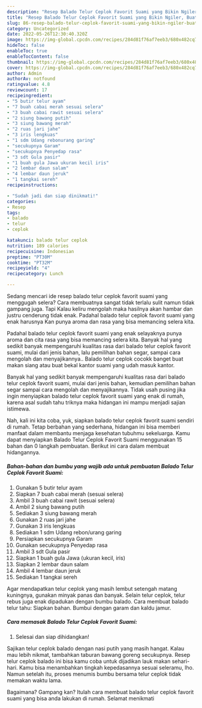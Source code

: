 ```yaml
---
description: "Resep Balado Telur Ceplok Favorit Suami yang Bikin Ngiler, Buat Buka Puasa Menggugah Selera"
title: "Resep Balado Telur Ceplok Favorit Suami yang Bikin Ngiler, Buat Buka Puasa Menggugah Selera"
slug: 86-resep-balado-telur-ceplok-favorit-suami-yang-bikin-ngiler-buat-buka-puasa-menggugah-selera
category: Uncategorized
date: 2022-05-26T12:30:40.320Z
image: https://img-global.cpcdn.com/recipes/284d81f76af7eeb3/680x482cq70/balado-telur-ceplok-favorit-suami-foto-resep-utama.jpg
hideToc: false
enableToc: true
enableTocContent: false
thumbnail: https://img-global.cpcdn.com/recipes/284d81f76af7eeb3/680x482cq70/balado-telur-ceplok-favorit-suami-foto-resep-utama.jpg
cover: https://img-global.cpcdn.com/recipes/284d81f76af7eeb3/680x482cq70/balado-telur-ceplok-favorit-suami-foto-resep-utama.jpg
author: Admin
authorAv: notfound
ratingvalue: 4.8
reviewcount: 17
recipeingredient:
- "5 butir telur ayam"
- "7 buah cabai merah sesuai selera"
- "3 buah cabai rawit sesuai selera"
- "2 siung bawang putih"
- "3 siung bawang merah"
- "2 ruas jari jahe"
- "3 iris lengkuas"
- "1 sdm Udang rebonurang garing"
- "secukupnya Garam"
- "secukupnya Penyedap rasa"
- "3 sdt Gula pasir"
- "1 buah gula Jawa ukuran kecil iris"
- "2 lembar daun salam"
- "4 lembar daun jeruk"
- "1 tangkai sereh"
recipeinstructions:

- "Sudah jadi dan siap dinikmati!"
categories:
- Resep
tags:
- balado
- telur
- ceplok

katakunci: balado telur ceplok 
nutrition: 189 calories
recipecuisine: Indonesian
preptime: "PT30M"
cooktime: "PT32M"
recipeyield: "4"
recipecategory: Lunch

---
```



Sedang mencari ide resep balado telur ceplok favorit suami yang menggugah selera? Cara membuatnya sangat tidak terlalu sulit namun tidak gampang juga. Tapi Kalau keliru mengolah maka hasilnya akan hambar dan justru cenderung tidak enak. Padahal balado telur ceplok favorit suami yang enak harusnya Kan punya aroma dan rasa yang bisa memancing selera kita.


Padahal balado telur ceplok favorit suami yang enak selayaknya punya aroma dan cita rasa yang bisa memancing selera kita. Banyak hal yang sedikit banyak mempengaruhi kualitas rasa dari balado telur ceplok favorit suami, mulai dari jenis bahan, lalu pemilihan bahan segar, sampai cara mengolah dan menyajikannya.. Balado telur ceplok cocokk banget buat makan siang atau buat bekal kantor suami yang udah masuk kantor.

Banyak hal yang sedikit banyak mempengaruhi kualitas rasa dari balado telur ceplok favorit suami, mulai dari jenis bahan, kemudian pemilihan bahan segar sampai cara mengolah dan menyajikannya. Tidak usah pusing jika ingin menyiapkan balado telur ceplok favorit suami yang enak di rumah, karena asal sudah tahu triknya maka hidangan ini mampu menjadi sajian istimewa.


Nah, kali ini kita coba, yuk, siapkan balado telur ceplok favorit suami sendiri di rumah. Tetap berbahan yang sederhana, hidangan ini bisa memberi manfaat dalam membantu menjaga kesehatan tubuhmu sekeluarga. Kamu dapat menyiapkan Balado Telur Ceplok Favorit Suami menggunakan 15 bahan dan 0 langkah pembuatan. Berikut ini cara dalam membuat hidangannya.

<!--inarticleads1-->

##### Bahan-bahan dan bumbu yang wajib ada untuk pembuatan Balado Telur Ceplok Favorit Suami:

1. Gunakan 5 butir telur ayam
1. Siapkan 7 buah cabai merah (sesuai selera)
1. Ambil 3 buah cabai rawit (sesuai selera)
1. Ambil 2 siung bawang putih
1. Sediakan 3 siung bawang merah
1. Gunakan 2 ruas jari jahe
1. Gunakan 3 iris lengkuas
1. Sediakan 1 sdm Udang rebon/urang garing
1. Persiapkan secukupnya Garam
1. Gunakan secukupnya Penyedap rasa
1. Ambil 3 sdt Gula pasir
1. Siapkan 1 buah gula Jawa (ukuran kecil, iris)
1. Siapkan 2 lembar daun salam
1. Ambil 4 lembar daun jeruk
1. Sediakan 1 tangkai sereh


Agar mendapatkan telur ceplok yang masih lembut setengah matang kuningnya, gunakan minyak panas dan banyak. Selain telur ceplok, telur rebus juga enak dipadukan dengan bumbu balado. Cara membuat balado telur tahu: Siapkan bahan. Bumbui dengan garam dan kaldu jamur. 

<!--inarticleads2-->

##### Cara memasak Balado Telur Ceplok Favorit Suami:


1. Selesai dan siap dihidangkan!

Sajikan telur ceplok balado dengan nasi putih yang masih hangat. Kalau mau lebih nikmat, tambahkan taburan bawang goreng secukupnya. Resep telur ceplok balado ini bisa kamu coba untuk dijadikan lauk makan sehari-hari. Kamu bisa menambahkan tingkah kepedasannya sesuai seleramu, lho. Namun setelah itu, proses menumis bumbu bersama telur ceplok tidak memakan waktu lama. 

Bagaimana? Gampang kan? Itulah cara membuat balado telur ceplok favorit suami yang bisa anda lakukan di rumah. Selamat menikmati
